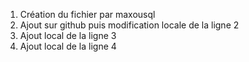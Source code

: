 1) Création du fichier par maxousql
2) Ajout sur github puis modification locale de la ligne 2
3) Ajout local de la ligne 3
4) Ajout local de la ligne 4